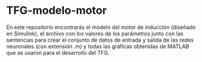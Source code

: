# TFG-modelo-motor
En este repositorio encontrarás el modelo del motor de inducción (diseñado en Simulink), el archivo con los valores de los parámetros junto con las sentencias para crear el conjunto de 
datos de entrada y salida de las redes neuronales (con extensión .m) y todas las gráficas obtenidas de MATLAB que se usaron para el desarrollo del TFG.
